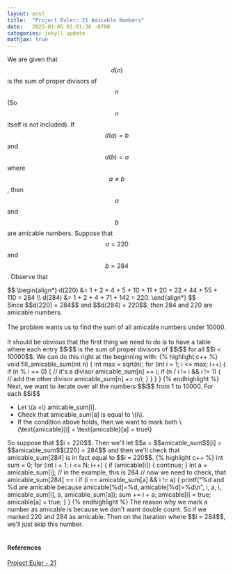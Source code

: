 ```yaml
---
layout: post
title:  "Project Euler: 21 Amicable Numbers"
date:   2025-01-05 01:01:36 -0700
categories: jekyll update
mathjax: true
---
```

We are given that $$d(n)$$ is the sum of proper divisors of $$n$$ (So $$n$$ itself is not included). If $$d(a) = b$$ and $$d(b) = a$$ where $$a \neq b$$, then $$a$$ and $$b$$ are amicable numbers. Suppose that $$a = 220$$ and $$b = 284$$. Observe that
<div>
	$$
	\begin{align*}
	 d(220) &= 1 + 2 + 4 + 5 + 10 + 11 + 20 + 22 + 44 + 55 + 110 = 284 \\
	 d(284) &= 1 + 2 + 4 + 71 + 142 = 220.
	\end{align*}
	$$
</div>
Since $$d(220) = 284$$ and $$d(284) = 220$$, then 284 and 220 are amicable numbers.
<br>
<br>
<!------------------------------------------------------------------------------------>
The problem wants us to find the sum of all amicable numbers under 10000.
<br>
<br>
<!------------------------------------------------------------------------------------>
It should be obvious that the first thing we need to do is to have a table where each entry $$i$$ is the sum of proper divisors of $$i$$ for all $$i < 10000$$. We can do this right at the beginning with:
{% highlight c++ %}
void fill_amicable_sum(int n) {
    int max = sqrt(n);
    for (int i = 1; i <= max; i++) {
        if (n % i == 0) { // it's a divisor
            amicable_sum[n] += i;
            if (n / i != i && i != 1) { // add the other divisor
                amicable_sum[n] += n/i;
            }
        }
    }
}
{% endhighlight %}
<!------------------------------------------------------------------------------------>
Next, we want to iterate over all the numbers $$i$$ from 1 to 10000. For each $$i$$
<ul>
   <li>Let \(a =\) amicable_sum[i].</li>
   <li>Check that amicable_sum[a] is equal to \(i\).</li>
   <li>If the condition above holds, then we want to mark both \(\text{amicable}[i] = \text{amicable}[a] = true\)</li>
</ul>
So suppose that $$i = 220$$. Then we'll let $$a = $$amicable_sum$$[i] = $$amicable_sum$$[220] = 284$$ and then we'll check that amicable_sum[284] is in fact equal to $$i = 220$$.
{% highlight c++ %}
int sum = 0;
for (int i = 1; i <= N; i++) {
    if (amicable[i]) {
        continue;
    }
    int a = amicable_sum[i]; // in the example, this is 284
    // now we need to check, that amicable_sum[284] == i
    if (i == amicable_sum[a] && i != a) {
        printf("%d and %d are amicable because amicable[%d]=%d, amicable[%d]=%d\n", i, a, i, amicable_sum[i], a, amicable_sum[a]);
        sum += i + a;
        amicable[i] = true;
        amicable[a] = true;
    }
}
{% endhighlight %}
The reason why we mark a number as amicable is because we don't want double count. So if we marked 220 and 284 as amicable. Then on the iteration where $$i = 284$$, we'll just skip this number.
<br>
<br>
<!------------------------------------------------------------------------------------>
<h4><b>References</b></h4>
<a href="https://projecteuler.net/problem=21">Project Euler - 21</a>
<br>
<br>


